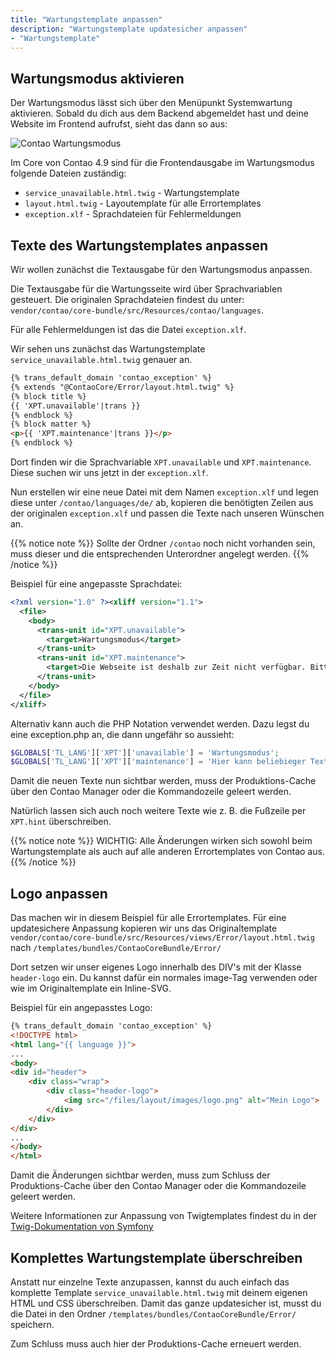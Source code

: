 ```yaml
---
title: "Wartungstemplate anpassen"
description: "Wartungstemplate updatesicher anpassen"
- "Wartungstemplate"
---
```


## Wartungsmodus aktivieren

Der Wartungsmodus lässt sich über den Menüpunkt Systemwartung aktivieren. Sobald du dich aus dem Backend abgemeldet hast und deine Website im Frontend aufrufst, sieht das dann so aus:

![Contao Wartungsmodus](/de/guides/images/de/maintenance/wartungsmodus.jpg?classes=shadow)

Im Core von Contao 4.9 sind für die Frontendausgabe im Wartungsmodus folgende Dateien zuständig:

- `service_unavailable.html.twig` - Wartungstemplate
- `layout.html.twig` - Layoutemplate für alle Errortemplates
- `exception.xlf` - Sprachdateien für Fehlermeldungen


## Texte des Wartungstemplates anpassen

Wir wollen zunächst die Textausgabe für den Wartungsmodus anpassen.

Die Textausgabe für die Wartungsseite wird über Sprachvariablen gesteuert. Die originalen Sprachdateien findest du unter:
`vendor/contao/core-bundle/src/Resources/contao/languages`.

Für alle Fehlermeldungen ist das die Datei `exception.xlf`.

Wir sehen uns zunächst das Wartungstemplate `service_unavailable.html.twig` genauer an.

```html
{% trans_default_domain 'contao_exception' %}
{% extends "@ContaoCore/Error/layout.html.twig" %}
{% block title %}
{{ 'XPT.unavailable'|trans }}
{% endblock %}
{% block matter %}
<p>{{ 'XPT.maintenance'|trans }}</p>
{% endblock %}
```

Dort finden wir die Sprachvariable `XPT.unavailable` und `XPT.maintenance`. Diese suchen wir uns jetzt in der `exception.xlf`.

Nun erstellen wir eine neue Datei mit dem Namen `exception.xlf` und legen diese unter `/contao/languages/de/` ab, kopieren die benötigten Zeilen aus der originalen `exception.xlf` und passen die Texte nach unseren Wünschen an.

{{% notice note %}}
Sollte der Ordner `/contao` noch nicht vorhanden sein, muss dieser und die entsprechenden Unterordner angelegt werden.
{{% /notice %}}

Beispiel für eine angepasste Sprachdatei:

```xml
<?xml version="1.0" ?><xliff version="1.1">
  <file>
    <body>
      <trans-unit id="XPT.unavailable">
        <target>Wartungsmodus</target>
      </trans-unit>
      <trans-unit id="XPT.maintenance">
        <target>Die Webseite ist deshalb zur Zeit nicht verfügbar. Bitte versuchen Sie es später noch einmal. Wir bemühen uns die Wartungsarbeiten so schnell wie möglich zu beenden.</target>
      </trans-unit>
    </body>
  </file>
</xliff>
```

Alternativ kann auch die PHP Notation verwendet werden. Dazu legst du eine exception.php an, die dann ungefähr so aussieht:

```php
$GLOBALS['TL_LANG']['XPT']['unavailable'] = 'Wartungsmodus';
$GLOBALS['TL_LANG']['XPT']['maintenance'] = 'Hier kann beliebieger Text stehen';
```

Damit die neuen Texte nun sichtbar werden, muss der Produktions-Cache über den Contao Manager oder die Kommandozeile geleert werden.

Natürlich lassen sich auch noch weitere Texte wie z. B. die Fußzeile per `XPT.hint` überschreiben.

{{% notice note %}}
WICHTIG: Alle Änderungen wirken sich sowohl beim Wartungstemplate als auch auf alle anderen Errortemplates von Contao aus.
{{% /notice %}}


## Logo anpassen

Das machen wir in diesem Beispiel für alle Errortemplates. Für eine updatesichere Anpassung kopieren wir uns das Originaltemplate `vendor/contao/core-bundle/src/Resources/views/Error/layout.html.twig` nach `/templates/bundles/ContaoCoreBundle/Error/`

Dort setzen wir unser eigenes Logo innerhalb des DIV's mit der Klasse `header-logo` ein. Du kannst dafür ein normales image-Tag verwenden oder wie im Originaltemplate ein Inline-SVG.

Beispiel für ein angepasstes Logo:

```html
{% trans_default_domain 'contao_exception' %}
<!DOCTYPE html>
<html lang="{{ language }}">
...
<body>
<div id="header">
    <div class="wrap">
        <div class="header-logo">
            <img src="/files/layout/images/logo.png" alt="Mein Logo">
        </div>
    </div>
</div>
...
</body>
</html>
```

Damit die Änderungen sichtbar werden, muss zum Schluss der Produktions-Cache über den Contao Manager oder die Kommandozeile geleert werden.

Weitere Informationen zur Anpassung von Twigtemplates findest du in der [Twig-Dokumentation von Symfony](https://twig.symfony.com/doc/3.x/)


## Komplettes Wartungstemplate überschreiben

Anstatt nur einzelne Texte anzupassen, kannst du auch einfach das komplette Template `service_unavailable.html.twig` mit deinem eigenen HTML und CSS überschreiben.
Damit das ganze updatesicher ist, musst du die Datei in den Ordner `/templates/bundles/ContaoCoreBundle/Error/` speichern.

Zum Schluss muss auch hier der Produktions-Cache erneuert werden.
